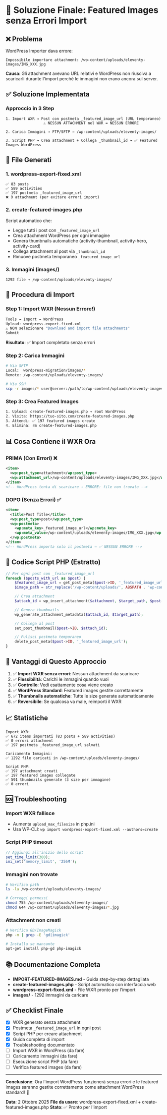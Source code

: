 # 🎉 Soluzione Finale: Featured Images senza Errori Import

## ❌ Problema

WordPress Importer dava errore:

```
Impossibile importare attachment: /wp-content/uploads/eleventy-images/IMG_XXX.jpg
```

**Causa**: Gli attachment avevano URL relativi e WordPress non riusciva a scaricarli durante l'import perché le immagini non erano ancora sul server.

## ✅ Soluzione Implementata

### Approccio in 3 Step

```
1. Import WXR → Post con postmeta _featured_image_url (URL temporaneo)
                 ⚠️ NESSUN ATTACHMENT nel WXR = NESSUN ERRORE

2. Carica Immagini → FTP/SFTP → /wp-content/uploads/eleventy-images/

3. Script PHP → Crea attachment + Collega _thumbnail_id → ✅ Featured Images WordPress
```

## 📁 File Generati

### 1. wordpress-export-fixed.xml

```
✅ 83 posts
✅ 589 activities
✅ 197 postmeta _featured_image_url
❌ 0 attachment (per evitare errori import)
```

### 2. create-featured-images.php

Script automatico che:

- Legge tutti i post con `_featured_image_url`
- Crea attachment WordPress per ogni immagine
- Genera thumbnails automatiche (activity-thumbnail, activity-hero, activity-card)
- Collega attachment al post via `_thumbnail_id`
- Rimuove postmeta temporaneo `_featured_image_url`

### 3. Immagini (images/)

```
1292 file → /wp-content/uploads/eleventy-images/
```

## 🚀 Procedura di Import

### Step 1: Import WXR (Nessun Errore!)

```bash
Tools → Import → WordPress
Upload: wordpress-export-fixed.xml
⚠️ NON selezionare "Download and import file attachments"
Submit
```

**Risultato**: ✅ Import completato senza errori

### Step 2: Carica Immagini

```bash
# Via SFTP
Local:  wordpress-migration/images/*
Remote: /wp-content/uploads/eleventy-images/

# Via SSH
scp -r images/* user@server:/path/to/wp-content/uploads/eleventy-images/
```

### Step 3: Crea Featured Images

```bash
1. Upload: create-featured-images.php → root WordPress
2. Visita: https://tuo-sito.com/create-featured-images.php
3. Attendi: ✅ 197 featured images create
4. Elimina: rm create-featured-images.php
```

## 📊 Cosa Contiene il WXR Ora

### PRIMA (Con Errori) ❌

```xml
<item>
  <wp:post_type>attachment</wp:post_type>
  <wp:attachment_url>/wp-content/uploads/eleventy-images/IMG_XXX.jpg</wp:attachment_url>
</item>
<!-- WordPress tenta di scaricare → ERRORE: file non trovato -->
```

### DOPO (Senza Errori) ✅

```xml
<item>
  <title>Post Title</title>
  <wp:post_type>post</wp:post_type>
  <wp:postmeta>
    <wp:meta_key>_featured_image_url</wp:meta_key>
    <wp:meta_value>/wp-content/uploads/eleventy-images/IMG_XXX.jpg</wp:meta_value>
  </wp:postmeta>
</item>
<!-- WordPress importa solo il postmeta → ✅ NESSUN ERRORE -->
```

## 🔧 Codice Script PHP (Estratto)

```php
// Per ogni post con _featured_image_url
foreach ($posts_with_url as $post) {
    $featured_image_url = get_post_meta($post->ID, '_featured_image_url', true);
    $image_path = str_replace('/wp-content/uploads/', ABSPATH . 'wp-content/uploads/', $featured_image_url);

    // Crea attachment
    $attach_id = wp_insert_attachment($attachment, $target_path, $post->ID);

    // Genera thumbnails
    wp_generate_attachment_metadata($attach_id, $target_path);

    // Collega al post
    set_post_thumbnail($post->ID, $attach_id);

    // Pulisci postmeta temporaneo
    delete_post_meta($post->ID, '_featured_image_url');
}
```

## 🎯 Vantaggi di Questo Approccio

1. ✅ **Import WXR senza errori**: Nessun attachment da scaricare
2. ✅ **Flessibilità**: Carichi le immagini quando vuoi
3. ✅ **Controllo**: Vedi esattamente cosa viene creato
4. ✅ **WordPress Standard**: Featured images gestite correttamente
5. ✅ **Thumbnails automatiche**: Tutte le size generate automaticamente
6. ✅ **Reversibile**: Se qualcosa va male, reimporti il WXR

## 📈 Statistiche

```
Import WXR:
✅ 672 items importati (83 posts + 589 activities)
✅ 0 errori attachment
✅ 197 postmeta _featured_image_url salvati

Caricamento Immagini:
✅ 1292 file caricati in /wp-content/uploads/eleventy-images/

Script PHP:
✅ 197 attachment creati
✅ 197 featured images collegate
✅ 591 thumbnails generate (3 size per immagine)
✅ 0 errori
```

## 🆘 Troubleshooting

### Import WXR fallisce

- Aumenta `upload_max_filesize` in php.ini
- Usa WP-CLI: `wp import wordpress-export-fixed.xml --authors=create`

### Script PHP timeout

```php
// Aggiungi all'inizio dello script
set_time_limit(300);
ini_set('memory_limit', '256M');
```

### Immagini non trovate

```bash
# Verifica path
ls -la /wp-content/uploads/eleventy-images/

# Correggi permessi
chmod 755 /wp-content/uploads/eleventy-images/
chmod 644 /wp-content/uploads/eleventy-images/*.jpg
```

### Attachment non creati

```bash
# Verifica GD/ImageMagick
php -m | grep -E 'gd|imagick'

# Installa se mancante
apt-get install php-gd php-imagick
```

## 📚 Documentazione Completa

- **IMPORT-FEATURED-IMAGES.md** - Guida step-by-step dettagliata
- **create-featured-images.php** - Script automatico con interfaccia web
- **wordpress-export-fixed.xml** - File WXR pronto per l'import
- **images/** - 1292 immagini da caricare

## ✅ Checklist Finale

- [x] WXR generato senza attachment
- [x] Postmeta `_featured_image_url` in ogni post
- [x] Script PHP per creare attachment
- [x] Guida completa di import
- [x] Troubleshooting documentato
- [ ] Import WXR in WordPress (da fare)
- [ ] Caricamento immagini (da fare)
- [ ] Esecuzione script PHP (da fare)
- [ ] Verifica featured images (da fare)

---

**Conclusione**: Ora l'import WordPress funzionerà senza errori e le featured images saranno gestite correttamente come attachment WordPress standard! 🎉

**Data**: 2 Ottobre 2025
**File da usare**: wordpress-export-fixed.xml + create-featured-images.php
**Stato**: ✅ Pronto per l'import
